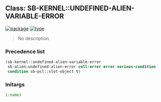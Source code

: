 ## Class: SB-KERNEL::UNDEFINED-ALIEN-VARIABLE-ERROR
[![package](https://img.shields.io/badge/Package-SB--KERNEL-5f9ea0.svg?style=social&colorA=999999)](../) [![type](https://img.shields.io/badge/Type-Class-5f9ea0.svg?style=social&colorA=999999)](../#class) 

> No description.

### Precedence list
```cl
(sb-kernel::undefined-alien-variable-error
 sb-alien:undefined-alien-error cell-error error serious-condition
 condition sb-pcl::slot-object t)
```
### Initargs
```cl
(:name)
```
